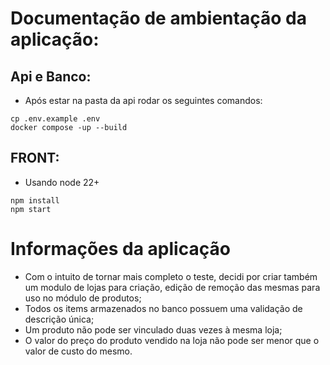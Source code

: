 # Documentação de ambientação da aplicação:
## Api e Banco:
-  Após estar na pasta da api rodar os seguintes comandos:
```
cp .env.example .env
docker compose -up --build
```

## FRONT:
- Usando node 22+
```
npm install
npm start
```
# Informações da aplicação
- Com o intuito de tornar mais completo o teste, decidi por criar também um modulo de lojas para criação, edição de remoção das mesmas para uso no módulo de produtos;
- Todos os items armazenados no banco possuem uma validação de descrição única;
- Um produto não pode ser vinculado duas vezes à mesma loja;
- O valor do preço do produto vendido na loja não pode ser menor que o valor de custo do mesmo.
